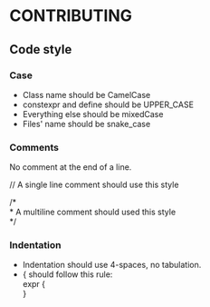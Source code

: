 # CONTRIBUTING

## Code style

### Case

* Class name should be CamelCase
* constexpr and define should be UPPER_CASE
* Everything else should be mixedCase
* Files' name should be snake_case

### Comments

No comment at the end of a line.

// A single line comment should use this style

/\*  
 \* A multiline comment should used this style  
 \*/

### Indentation

* Indentation should use 4-spaces, no tabulation.
* { should follow this rule:  
  expr {  
  }
